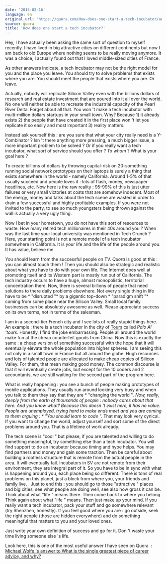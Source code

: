 ```yaml
---
date: '2015-02-16'
language: en
original_url: 'https://quora.com/How-does-one-start-a-tech-incubator/answer/Clément-Renaud'
source: quora
title: 'How does one start a tech incubator?'
---
```


Hey, I have actually been asking the same sort of question to myself
recently. I have lived in big attractive cities on different continents
but now I am back to old Europe where nothing seems to be really moving
anymore. It was a choice, I actually found out that I loved middle-sized
cities of France. 
 
As other answers indicate, a tech incubator may not be the right model
for you and the place you leave. You should try to solve problems that
exists where you are. You should meet the people that exists where you
are. Or leave. 
 
Actually, nobody will replicate Silicon Valley even with the billions
dollars of research and real estate investment that are poured into it
all over the world. No one will neither be able to recreate the
industrial capacity of the Pearl River Delta. Forget about all that. You
won 't make a tech incubator with multi-million dollars startups in your
small town. Why? Because 1) it already exists 2) the people that have
created it in the first place won 't let you replicate it so easily and
most important 3) reality matters. 
 
Instead ask yourself this : are you sure that what your city really need
is a Y-Combinator ? Isn 't there anything more pressing, a much bigger
issue, a more important problem to be solved ? Or if you really want a
tech incubator, what sort of service should you offer ? *To whom* ? What
is your goal here ? 
 
To create billions of dollars by throwing capital-risk on 20-something
running social network prototypes on their laptops is surely a thing
that exists somewhere in the world - namely California. Around 1-5% of
that usually succeed and people loves it : lots of flash, money,
newspaper headlines, etc. Now here is the raw reality : 95-99% of this
is just utter failures or very small victories at costs that are somehow
indecent. Most of the energy, money and talks about the tech scene are
wasted in order to drain a few successful and highly profitable
examples. If you were not invited to the party, to see so much
youngsters being thrown against the wall is actually a very ugly thing. 
 
Now I bet in your hometown, you do not have this sort of resources to
waste. How many retired tech millionaires in their 40s around you ? When
was the last time your local university was mentioned in Tech Crunch ?
Here, your starting point is not a remote model of a tech incubator
somewhere in California. It is your life and the life of the people
around you. It has value, believe me. 
 
You should learn from the successful people on TV. *Quora* is good at
this : you can almost touch them ! Then you should also be strategic and
realistic about what you have to do with your own life. The Internet
does well at promoting itself and its Western part is mostly run out of
California. The tech industry occurs to have a huge, almost
monopolistic, territorial concentration there. Now, there is several
billions of people that need solutions to there daily problems
elsewhere. Not every single thing in life have to be * "disrupted "* by
a gigantic top-down * "paradigm shift "* coming from some place near the
Silicon Valley. Small local family businesses can be absolutely awesome
as well. Please appreciate success on its own terms, not in terms of the
salesman. 
 
I am in a second-tier French city and I see lots of really stupid things
here. An example : there is a tech incubator in the city of
[Tours](http://en.wikipedia.org/wiki/Tours) called *Palo Al 'tours.*
Honestly, I find the joke embarrassing. People all around the world make
fun at the cheap counterfeit goods from China. Now this is exactly the
same : a cheap version of something successful with the hope that it
will eventually elevate the whole population into higher spheres. I am
seeing this not only in a small town in France but all around the globe.
Hugh resources and lots of talented people are allocated to make cheap
copies of Silicon Valley. For them, that mean making good money. The
common discourse is that it will eventually create jobs, but except for
the 10 coders and 2 accountants, we are still waiting for the second
part of the program here. 
 
What is really happening : you see a bunch of people making prototypes
of mobile applications. They usually run around looking very busy and
when you talk to them they say that they are * "changing the world "*.
Now, really, deeply from the earth of thousands of people : nobody cares
about that here. And you know what? Because this doesn 't exist here, it
has no value. People are unemployed, trying hard to make ends meet and
you are coming to them arguing : * "You should learn to code ".* That
may look very cynical. If you want to change the world, adjust yourself
and sort some of the direct problems around you. That is a lifetime of
work already. 
 
The tech scene is  "cool " but please, if you are talented and willing
to do something meaningful, try something else than a tech incubator.
You will find support to do an incubator because timing and hype helps.
You may find partners and money and gain some traction. Then be careful
about building a rootless structure that is remote from the actual
people in the area. It will eventually fail. Incubators in SV are not
remote from their environment, they are integral part of it. So you have
to be in sync with what is happening around you, each place being so
different. There is tons of real problems on this planet, just a block
from where you, your friends and family live. 
  
Just to end this : you should go to those  "attractive " places and big
cities, see what people are doing well, see also how gross it can be.
Think about what  "life " means there. Then come back to where you
belong. Think again about what  "life " means. Then just make up your
mind. If you really want a tech incubator, pack your stuff and go
somewhere relevant (try Shenzhen, honestly). If you feel good where you
are : go outside, seek the right people (those are hidden everywhere)
and do something meaningful that matters to you and your loved ones. 
 
Just write your own definition of success and go for it. 
Don 't waste your time living someone else 's life. 
 
Look here, this is one of the most useful answer I have seen on Quora  :
[Michael Wolfe 's answer to What is the single greatest piece of career
advice, and
why?](http://quora.com/What-is-the-single-greatest-piece-of-career-advice-and-why/answer/Michael-Wolfe)
